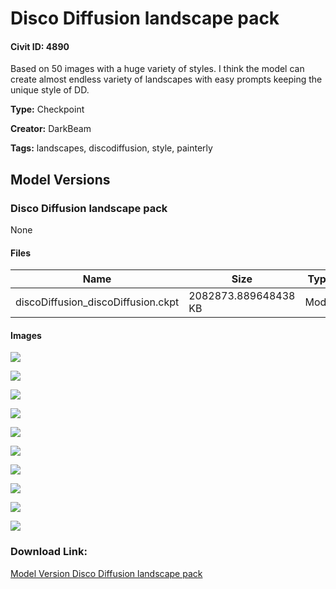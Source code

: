 # Disco Diffusion landscape pack

#### Civit ID: 4890

<p>Based on 50 images with a huge variety of styles. I think the model can create almost endless variety of landscapes with easy prompts keeping the unique style of DD.</p>

**Type:** Checkpoint

**Creator:** DarkBeam

**Tags:** landscapes, discodiffusion, style, painterly

## Model Versions

### Disco Diffusion landscape pack

None

#### Files

| Name | Size | Type | Format | Download Url | AutoV1 | AutoV2 | SHA256 | CRC32 | BLAKE3 |
| --- | --- | --- | --- | --- | --- | --- | --- | --- | --- |
| discoDiffusion_discoDiffusion.ckpt | 2082873.889648438 KB | Model | PickleTensor | https://civitai.com/api/download/models/5628 | 17BB0452 | DE56139BBC | DE56139BBC99C1BF901F7D51DF553E058DE6FA78BBDC8291F098E0C01BA1F5AE | F8B2F6CF | 223D446FCF59F056860683E245C0655F36A8DFF2F0EF3FD680E1C9E545E98CAD |

#### Images

<p><img src="https://image.civitai.com/xG1nkqKTMzGDvpLrqFT7WA/6e41dfcb-440e-4db7-8fa3-c171dce1a100/width=450/45406.jpeg" /></p>

<p><img src="https://image.civitai.com/xG1nkqKTMzGDvpLrqFT7WA/61e5d7e0-779c-4153-8c40-98d74920ca00/width=450/45405.jpeg" /></p>

<p><img src="https://image.civitai.com/xG1nkqKTMzGDvpLrqFT7WA/86ec9b41-b013-4213-add4-53d17c398700/width=450/45404.jpeg" /></p>

<p><img src="https://image.civitai.com/xG1nkqKTMzGDvpLrqFT7WA/92bf5250-252f-4776-831a-c7bad0995c00/width=450/46488.jpeg" /></p>

<p><img src="https://image.civitai.com/xG1nkqKTMzGDvpLrqFT7WA/37ec56f9-c360-46ee-3564-bf6806486500/width=450/45403.jpeg" /></p>

<p><img src="https://image.civitai.com/xG1nkqKTMzGDvpLrqFT7WA/f3c7cd45-f6d4-4949-9c3b-95cc0d618900/width=450/45399.jpeg" /></p>

<p><img src="https://image.civitai.com/xG1nkqKTMzGDvpLrqFT7WA/e1792489-0011-4ef1-7bee-522b1030c400/width=450/46490.jpeg" /></p>

<p><img src="https://image.civitai.com/xG1nkqKTMzGDvpLrqFT7WA/1fcee06f-ebb3-4c5e-a030-9f4a4780ce00/width=450/45407.jpeg" /></p>

<p><img src="https://image.civitai.com/xG1nkqKTMzGDvpLrqFT7WA/700f5be0-48ee-402a-3b28-b2e5d38fc100/width=450/46487.jpeg" /></p>

<p><img src="https://image.civitai.com/xG1nkqKTMzGDvpLrqFT7WA/b17ea67c-5018-4538-def6-c217cd78db00/width=450/45396.jpeg" /></p>

### Download Link:

[Model Version Disco Diffusion landscape pack](https://civitai.com/api/download/models/5628)

